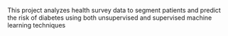 This project analyzes health survey data to segment patients and predict the risk of diabetes using both unsupervised and supervised machine learning techniques
